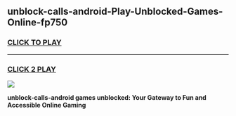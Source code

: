 
## unblock-calls-android-Play-Unblocked-Games-Online-fp750
<h3>
<a href="https://premium76.site?title=unblock-calls-android&ref=25A">CLICK TO PLAY</a></h3>
<hr>

<h3>
<a href="https://premium76.site?title=unblock-calls-android&ref=25A">CLICK 2 PLAY</a>
  
</h3>

<a href="https://premium76.site?title=unblock-calls-android&ref=25A"><img src="https://clearcache.store/games.png"></a>


**unblock-calls-android games unblocked: Your Gateway to Fun and Accessible Online Gaming**
